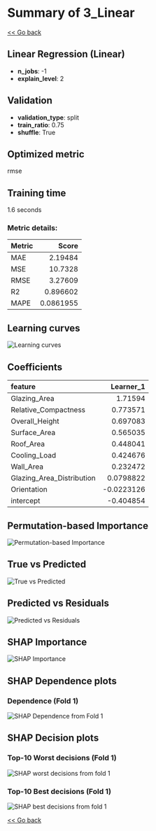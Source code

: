 # Summary of 3_Linear

[<< Go back](../README.md)


## Linear Regression (Linear)
- **n_jobs**: -1
- **explain_level**: 2

## Validation
 - **validation_type**: split
 - **train_ratio**: 0.75
 - **shuffle**: True

## Optimized metric
rmse

## Training time

1.6 seconds

### Metric details:
| Metric   |      Score |
|:---------|-----------:|
| MAE      |  2.19484   |
| MSE      | 10.7328    |
| RMSE     |  3.27609   |
| R2       |  0.896602  |
| MAPE     |  0.0861955 |



## Learning curves
![Learning curves](learning_curves.png)

## Coefficients
| feature                   |   Learner_1 |
|:--------------------------|------------:|
| Glazing_Area              |   1.71594   |
| Relative_Compactness      |   0.773571  |
| Overall_Height            |   0.697083  |
| Surface_Area              |   0.565035  |
| Roof_Area                 |   0.448041  |
| Cooling_Load              |   0.424676  |
| Wall_Area                 |   0.232472  |
| Glazing_Area_Distribution |   0.0798822 |
| Orientation               |  -0.0223126 |
| intercept                 |  -0.404854  |


## Permutation-based Importance
![Permutation-based Importance](permutation_importance.png)
## True vs Predicted

![True vs Predicted](true_vs_predicted.png)


## Predicted vs Residuals

![Predicted vs Residuals](predicted_vs_residuals.png)



## SHAP Importance
![SHAP Importance](shap_importance.png)

## SHAP Dependence plots

### Dependence (Fold 1)
![SHAP Dependence from Fold 1](learner_fold_0_shap_dependence.png)

## SHAP Decision plots

### Top-10 Worst decisions (Fold 1)
![SHAP worst decisions from fold 1](learner_fold_0_shap_worst_decisions.png)
### Top-10 Best decisions (Fold 1)
![SHAP best decisions from fold 1](learner_fold_0_shap_best_decisions.png)

[<< Go back](../README.md)
